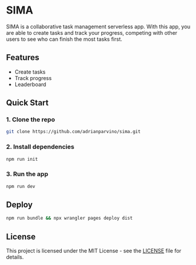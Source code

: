 # SIMA

SIMA is a collaborative task management serverless app.
With this app, you are able to create tasks and track your progress, competing with other users to see who can finish the most tasks first.

## Features

- Create tasks
- Track progress
- Leaderboard

## Quick Start

### 1. Clone the repo

```bash
git clone https://github.com/adrianparvino/sima.git
```

### 2. Install dependencies

```bash
npm run init
```

### 3. Run the app
```bash
npm run dev
```

## Deploy
```bash
npm run bundle && npx wrangler pages deploy dist
```

## License

This project is licensed under the MIT License - see the [LICENSE](LICENSE) file for details.
